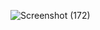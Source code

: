 ![Screenshot (172)](https://user-images.githubusercontent.com/52909024/126743425-df3e02ca-4e07-4250-899b-7ad37ef1b097.png)





